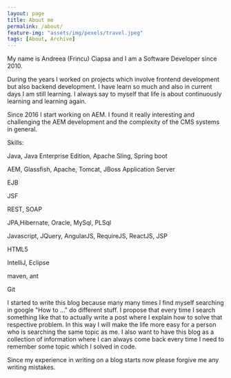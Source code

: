 ```yaml
---
layout: page
title: About me
permalink: /about/
feature-img: "assets/img/pexels/travel.jpeg"
tags: [About, Archive]
---
```


My name is Andreea (Frincu) Ciapsa and I am a Software Developer since 2010. 

During the years I worked on projects which involve frontend development but also backend development. I have learn so much and also in current days I am still learning. I always say to myself that life is about continuously learning and learning again.  

Since 2016 I start working on AEM. I found it really interesting and challenging the AEM development and the complexity of the CMS systems in general. 
​

Skills:

Java, Java Enterprise Edition, Apache Sling, Spring boot

AEM, Glassfish, Apache, Tomcat, JBoss Application Server

EJB

JSF

REST, SOAP

JPA,Hibernate, Oracle, MySql, PLSql

Javascript, JQuery, AngularJS, RequireJS, ReactJS, JSP

HTML5

IntelliJ, Eclipse

maven, ant

Git

I started to write this blog because many many times I find myself searching in google "How to ..." do different stuff. I propose that every time I search something like that to actually write a post where I explain how to solve that respective problem. In this way I will make the life more easy for a person who is searching the same topic as me. I also want to have this blog as a collection of information where I can always come back every time I need to remember some topic which I solved in code. 

Since my experience in writing on a blog starts now please forgive me any writing mistakes.   

​

​
